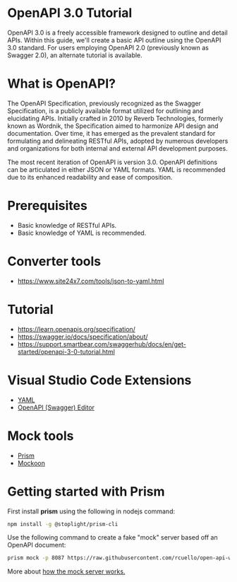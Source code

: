 # OpenAPI 3.0 Tutorial 
OpenAPI 3.0 is a freely accessible framework designed to outline and detail APIs. Within this guide, we'll create a basic API outline using the OpenAPI 3.0 standard. For users employing OpenAPI 2.0 (previously known as Swagger 2.0), an alternate tutorial is available.

# What is OpenAPI?
The OpenAPI Specification, previously recognized as the Swagger Specification, is a publicly available format utilized for outlining and elucidating APIs. Initially crafted in 2010 by Reverb Technologies, formerly known as Wordnik, the Specification aimed to harmonize API design and documentation. Over time, it has emerged as the prevalent standard for formulating and delineating RESTful APIs, adopted by numerous developers and organizations for both internal and external API development purposes.

The most recent iteration of OpenAPI is version 3.0. OpenAPI definitions can be articulated in either JSON or YAML formats. YAML is recommended due to its enhanced readability and ease of composition.

# Prerequisites
- Basic knowledge of RESTful APIs.
- Basic knowledge of YAML is recommended.

# Converter tools
- https://www.site24x7.com/tools/json-to-yaml.html

# Tutorial
- https://learn.openapis.org/specification/
- https://swagger.io/docs/specification/about/
- https://support.smartbear.com/swaggerhub/docs/en/get-started/openapi-3-0-tutorial.html

# Visual Studio Code Extensions
- [YAML](https://marketplace.visualstudio.com/items?itemName=redhat.vscode-yaml)
- [OpenAPI (Swagger) Editor](https://marketplace.visualstudio.com/items?itemName=42Crunch.vscode-openapi)

# Mock tools
- [Prism](https://github.com/stoplightio/prism)
- [Mockoon](https://mockoon.com/)

# Getting started with Prism
First install **prism** using the following in nodejs command:

```bash
npm install -g @stoplight/prism-cli
```

Use the following command to create a fake "mock" server based off an OpenAPI document:

```bash
prism mock -p 8087 https://raw.githubusercontent.com/rcuello/open-api-workshop/main/pet-sitter.yml
```

More about [how the mock server works.](https://github.com/stoplightio/prism/blob/master/docs/guides/01-mocking.md)